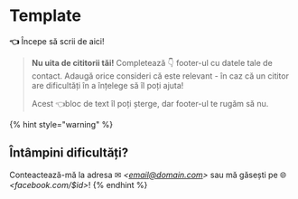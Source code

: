# Template

**👈** Începe să scrii de aici!

> **Nu uita de cititorii tăi!** Completează 👇 footer-ul cu datele tale de contact. Adaugă orice consideri că este relevant - în caz că un cititor are dificultăți în a înțelege să îl poți ajuta!
>
> Acest 👈bloc de text îl poți șterge, dar footer-ul te rugăm să nu.

{% hint style="warning" %}
## Întâmpini dificultăți?

Conteactează-mă la adresa ✉ _&lt;email@domain.com&gt;_ sau mă găsești pe 🌐 _&lt;facebook.com/$id&gt;_!
{% endhint %}
